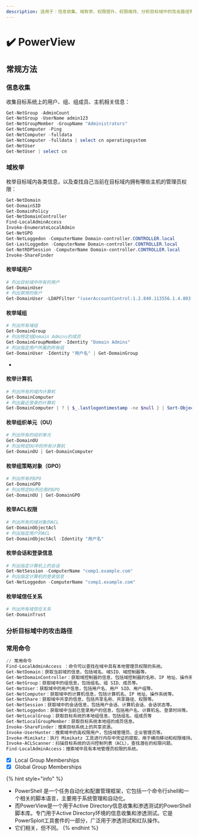 ```yaml
---
description: 适用于：信息收集、域枚举、权限提升、权限维持、分析目标域中的攻击路径等。
---
```


# ✔️ PowerView

## 常规方法

### 信息收集

收集目标系统上的用户、组、组成员、主机相关信息：

```powershell
Get-NetGroup -AdminCount
Get-NetGroup -UserName admin123
Get-NetGroupMember -GroupName "Administrators"
Get-NetComputer -Ping
Get-NetComputer -fulldata
Get-NetComputer -fulldata | select cn operatingsystem
Get-NetUser
Get-NetUser | select cn 
```

### 域枚举

枚举目标域内各类信息，以及查找自己当前在目标域内拥有哪些主机的管理员权限：

```powershell
Get-NetDomain
Get-DomainSID
Get-DomainPolicy
Get-NetDomainController
Find-LocalAdminAccess
Invoke-EnumerateLocalAdmin
Get-NetGPO
Get-NetLoggedon -ComputerName Domain-controller.CONTROLLER.local
Get-LastLoggedon -ComputerName Domain-controller.CONTROLLER.local
Get-NetRDPSession -ComputerName Domain-controller.CONTROLLER.local
Invoke-ShareFinder
```

#### 枚举域用户

```powershell
# 列出目标域中所有的用户
Get-DomainUser
# 列出禁用的账户
Get-DomainUser -LDAPFilter "(userAccountControl:1.2.840.113556.1.4.803:=2)"
```

#### 枚举域组

```powershell
# 列出所有域组
Get-DomainGroup
# 列出特定组Domain Admins的成员
Get-DomainGroupMember -Identity "Domain Admins"
# 列出指定用户所属的所有组
Get-DomainUser -Identity "用户名" | Get-DomainGroup
```

*

#### 枚举计算机

```powershell
# 列出所有的域内计算机
Get-DomainComputer
# 列出最近登录的计算机
Get-DomainComputer | ? { $_.lastlogontimestamp -ne $null } | Sort-Object lastlogontimestamp -Descending
```

#### 枚举组织单元（OU）

```powershell
# 列出所有的组织单元
Get-DomainOU
# 列出特定OU中的所有计算机
Get-DomainOU | Get-DomainComputer
```

#### 枚举组策略对象（GPO）

```powershell
# 列出所有的GPO
Get-DomainGPO
# 列出特定OU所应用的GPO
Get-DomainOU | Get-DomainGPO
```

#### 枚举ACL权限

```powershell
# 列出所有的域对象的ACL
Get-DomainObjectAcl
# 列出指定用户的ACL
Get-DomainObjectAcl -Identity "用户名"
```

#### 枚举会话和登录信息

```powershell
# 列出指定计算机上的会话
Get-NetSession -ComputerName "comp1.example.com"
# 列出指定计算机的登录信息
Get-NetLoggedon -ComputerName "comp1.example.com"
```

#### 枚举域信任关系

```powershell
# 列出所有域信任关系
Get-DomainTrust
```

### 分析目标域中的攻击路径











### 常用命令

```powershell
// 常用命令
Find-LocalAdminAccess ：命令可以查找在域中具有本地管理员权限的系统。
Get-NetDomain：获取当前域的信息，包括域名、域SID、域控制器等。
Get-NetDomainController：获取域控制器的信息，包括域控制器的名称、IP 地址、操作系统等。
Get-NetGroup：获取域中的组信息，包括组名、组 SID、成员等。
Get-NetUser：获取域中的用户信息，包括用户名、用户 SID、用户组等。
Get-NetComputer：获取域中的计算机信息，包括计算机名、IP 地址、操作系统等。
Get-NetShare：获取域中共享的信息，包括共享名称、共享路径、权限等。
Get-NetSession：获取域中的会话信息，包括用户会话、计算机会话、会话状态等。
Get-NetLoggedon：获取域中当前已登录用户的信息，包括用户名、计算机名、登录时间等。
Get-NetLocalGroup：获取目标系统的本地组信息，包括组名、组成员等
Get-NetLocalGroupMember：获取目标系统本地组的成员信息。
Invoke-ShareFinder：搜索目标系统上的共享资源。
Invoke-UserHunter：搜索域中的高权限用户，包括域管理员、企业管理员等。
Invoke-Mimikatz：执行 Mimikatz 工具进行内存中凭证的提取，用于横向移动和权限维持。
Invoke-ACLScanner：扫描目标系统的访问控制列表（ACL），查找潜在的权限问题。
Find-LocalAdminAccess：搜索域中具有本地管理员权限的系统。
```

* [x] Local Group Memberships
* [x] Global Group Memberships

{% hint style="info" %}
* PowerShell 是一个任务自动化和配置管理框架，它包括一个命令行shell和一个相关的脚本语言，主要用于系统管理和自动化。
* 而PowerView是一个用于Active Directory信息收集和渗透测试的PowerShell脚本库。专门用于Active Directory环境的信息收集和渗透测试。它是PowerSploit工具套件的一部分，广泛用于渗透测试和红队操作。
* 它们相关，但不同。
{% endhint %}
